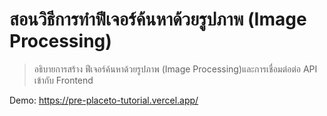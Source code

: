 # สอนวิธีการทำฟีเจอร์ค้นหาด้วยรูปภาพ (Image Processing)

> อธิบายการสร้าง ฟีเจอร์ค้นหาด้วยรูปภาพ (Image Processing)และการเชื่อมต่อต่อ API เข้ากับ Frontend

Demo: <https://pre-placeto-tutorial.vercel.app/>

